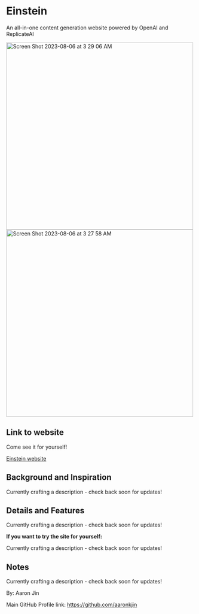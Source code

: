 # Einstein

An all-in-one content generation website powered by OpenAI and ReplicateAI

<img width="500" alt="Screen Shot 2023-08-06 at 3 29 06 AM" src="https://github.com/aaronkjin/einstein/assets/58490258/ed47523f-9139-400e-af38-e71d57733e0d">

<img width="500" alt="Screen Shot 2023-08-06 at 3 27 58 AM" src="https://github.com/aaronkjin/einstein/assets/58490258/be8f66bc-3287-49e2-ba14-0e71408c7a3a">

## Link to website

Come see it for yourself!

[Einstein website](https://ai-einstein.vercel.app/)

## Background and Inspiration

Currently crafting a description - check back soon for updates!

## Details and Features

Currently crafting a description - check back soon for updates!

**If you want to try the site for yourself:**

Currently crafting a description - check back soon for updates!

## Notes

Currently crafting a description - check back soon for updates!


By: Aaron Jin

Main GitHub Profile link: https://github.com/aaronkjin

